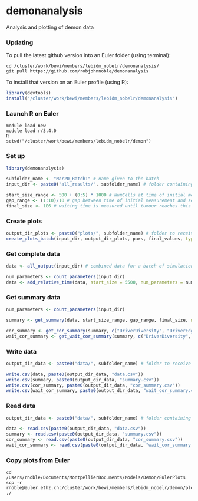 demonanalysis
========

Analysis and plotting of demon data

### Updating

To pull the latest github version into an Euler folder (using terminal):

```
cd /cluster/work/bewi/members/lebidm_nobelr/demonanalysis/
git pull https://github.com/robjohnnoble/demonanalysis
```

To install that version on an Euler profile (using R):

``` r
library(devtools)
install("/cluster/work/bewi/members/lebidm_nobelr/demonanalysis")
```

### Launch R on Euler

```
module load new
module load r/3.4.0
R
setwd("/cluster/work/bewi/members/lebidm_nobelr/demon")
```

### Set up

``` r
library(demonanalysis)

subfolder_name <- "Mar20_Batch1" # name given to the batch
input_dir <- paste0("all_results/", subfolder_name) # folder containing results of the batch

start_size_range <- 500 + (0:5) * 1000 # NumCells at time of initial measurement for forecasting
gap_range <- (1:10)/10 # gap between time of initial measurement and second measurement
final_size <- 1E6 # waiting time is measured until tumour reaches this NumCells value
```

### Create plots

``` r
output_dir_plots <- paste0("plots/", subfolder_name) # folder to receive image files
create_plots_batch(input_dir, output_dir_plots, pars, final_values, type = "chart") # create plots
```

### Get complete data

``` r
data <- all_output(input_dir) # combined data for a batch of simulations

num_parameters <- count_parameters(input_dir)
data <- add_relative_time(data, start_size = 5500, num_parameters = num_parameters) # add columns useful for plotting trajectories
```

### Get summary data

``` r
num_parameters <- count_parameters(input_dir)

summary <- get_summary(data, start_size_range, gap_range, final_size, num_parameters = num_parameters) # summary data for each simulation, for each combination of gap and final_size

cor_summary <- get_cor_summary(summary, c("DriverDiversity", "DriverEdgeDiversity"), num_parameters = num_parameters, min_count = 5) # summary dataframe of correlations with "outcome"
wait_cor_summary <- get_wait_cor_summary(summary, c("DriverDiversity", "DriverEdgeDiversity"), num_parameters = num_parameters, min_count = 5) # summary dataframe of correlations with "waiting_time"
```

### Write data

``` r
output_dir_data <- paste0("data/", subfolder_name) # folder to receive data files

write.csv(data, paste0(output_dir_data, "data.csv"))
write.csv(summary, paste0(output_dir_data, "summary.csv"))
write.csv(cor_summary, paste0(output_dir_data, "cor_summary.csv"))
write.csv(wait_cor_summary, paste0(output_dir_data, "wait_cor_summary.csv"))
```

### Read data

``` r
output_dir_data <- paste0("data/", subfolder_name) # folder containing data files

data <- read.csv(paste0(output_dir_data, "data.csv"))
summary <- read.csv(paste0(output_dir_data, "summary.csv"))
cor_summary <- read.csv(paste0(output_dir_data, "cor_summary.csv"))
wait_cor_summary <- read.csv(paste0(output_dir_data, "wait_cor_summary.csv"))
```

### Copy plots from Euler

```
cd /Users/rnoble/Documents/MontpellierDocuments/Models/Demon/EulerPlots
scp -r rnoble@euler.ethz.ch:/cluster/work/bewi/members/lebidm_nobelr/demon/plots/* ./
```



